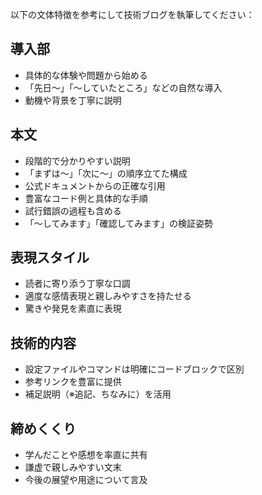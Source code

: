 以下の文体特徴を参考にして技術ブログを執筆してください：

## 導入部

- 具体的な体験や問題から始める
- 「先日〜」「〜していたところ」などの自然な導入
- 動機や背景を丁寧に説明

## 本文
- 段階的で分かりやすい説明
- 「まずは〜」「次に〜」の順序立てた構成
- 公式ドキュメントからの正確な引用
- 豊富なコード例と具体的な手順
- 試行錯誤の過程も含める
- 「〜してみます」「確認してみます」の検証姿勢

## 表現スタイル

- 読者に寄り添う丁寧な口調
- 適度な感情表現と親しみやすさを持たせる
- 驚きや発見を素直に表現

## 技術的内容

- 設定ファイルやコマンドは明確にコードブロックで区別
- 参考リンクを豊富に提供
- 補足説明（※追記、ちなみに）を活用

## 締めくくり

- 学んだことや感想を率直に共有
- 謙虚で親しみやすい文末
- 今後の展望や用途について言及